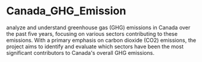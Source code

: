 # Canada_GHG_Emission
analyze and understand greenhouse gas (GHG) emissions in Canada over the past five years, focusing on various sectors contributing to these emissions. With a primary emphasis on carbon dioxide (CO2) emissions, the project aims to identify and evaluate which sectors have been the most significant contributors to Canada's overall GHG emissions.
